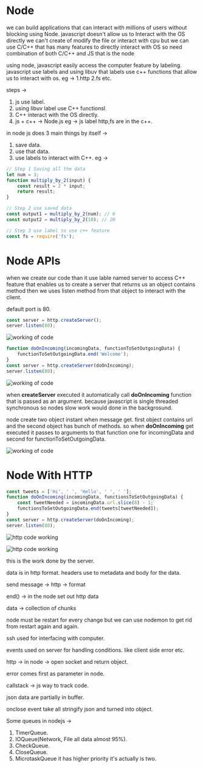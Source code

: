 # Node

we can build applications that can interact with millions of users without blocking using Node. javascript doesn't allow us to Interact with the OS directly we can't create of modify the file or interact with cpu but we can use C/C++ that has many features to directly interact with OS so need combination of both C/C++ and JS that is the node

using node, javascript easily access the computer feature by labeling. javascript use labels and using libuv that labels use c++ functions that allow us to interact with os. eg ->
1.http
2.fs etc.

steps ->

1. js use label.
2. using libuv label use C++ functionsl
3. C++ interact with the OS directly.
4. js + c++ -> Node.js
   eg -> js label http,fs are in the c++.

in node js does 3 main things by itself ->

1. save data.
2. use that data.
3. use labels to interact with C++.
   eg ->

```javascript
// Step 1 Saving all the data
let num = 3;
function multiply_by_2(input) {
	const result = 2 * input;
	return result;
}

// Step 2 use saved data
const output1 = multiply_by_2(num); // 6
const output2 = multiply_by_2(10); // 20

// Step 3 use label to use c++ feature
const fs = require('fs');
```

# Node APIs

when we create our code than it use lable named server to access C++ feature that enables us to create a server that returns us an object contains method then we uses listen method from that object to interact with the client.

default port is 80.

```javascript
const server = http.createServer();
server.listen(80);
```

![working of code](img/server/step1.jpg)

```javascript
function doOnIncoming(incomingData, functionToSetOutgoingData) {
	functionToSetOutgoingData.end('Welcome');
}
const server = http.createServer(doOnIncoming);
server.listen(80);
```

![working of code](img/server/step2.jpg)

when **createServer** executed it automatically call **doOnIncoming** function that is passed as an argument. because javascript is single threaded synchronous so nodes slow work would done in the backgrosund.

node create two object instant when message get. first object contains url and the second object has bunch of methods.
so when **doOnIncoming** get executed it passes to arguments to that function one for incomingData and second for functionToSetOutgoingData.

![working of code](img/server/step3.jpg)

# Node With HTTP

```javascript
const tweets = ['Hi', ' ', 'Hello', ' ', ' '];
function doOnIncoming(incomingData, functionsToSetOutgoingData) {
	const tweetNeeded = incomingData.url.slice(8) - 1;
	functionsToSetOutgoingData.end(tweets[tweetNeeded]);
}
const server = http.createServer(doOnIncoming);
server.listen(80);
```

![http code working](img/http/step1.jpg)

![http code working](img/http/step2.jpg)

this is the work done by the server.

data is in http format. headers use to metadata and body for the data.

send message -> http -> format

end() -> in the node set out http data

data -> collection of chunks

node must be restart for every change but we can use nodemon to get rid from restart again and again.

ssh used for interfacing with computer.

events used on server for handling conditions. like client side error etc.

http -> in node -> open socket
and return object.

error comes first as parameter in node.

callstack ->
js way to track code.

json data are partially in buffer.

onclose event take all stringify json and turned into object.

Some queues in nodejs ->

1. TimerQueue.
2. IOQueue(Network, File all data almost 95%).
3. CheckQueue.
4. CloseQueue.
5. MicrotaskQueue it has higher priority it's actually is two.
